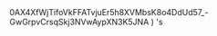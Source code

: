 <link rel="stylesheet" href="https://cdn.jsdelivr.net/npm/@algolia/algoliasearch-netlify-frontend@1/dist/algoliasearchNetlify.css" />
<script type="text/javascript" src="https://cdn.jsdelivr.net/npm/@algolia/algoliasearch-netlify-frontend@1/dist/algoliasearchNetlify.js">
</script>
<script type="text/javascript">
  algoliasearchNetlify({
    appId: '<YOUR_ALGOLIA_APP_ID>',
    apiKey: '<YOUR_ALGOLIA_API_KEY>',
    siteId: '<YOUR_NETLIFY_SITE_ID>',
    branch: '<YOUR_TARGET_GIT_BRANCH>',
    selector: 'div#search',
  });
</script>
0AX4XfWjTifoVkFFATvjuEr5h8XVMbsK8o4DdUd57_-GwGrpvCrsqSkj3NVwAypXN3K5JNA
<https://stackbit-clone.netlify.app/>
</loc>
<https://stackbit-clone.netlify.app/admin>
</loc>
<https://stackbit-clone.netlify.app/blog>
</loc>
<https://stackbit-clone.netlify.app/docs>
</loc>
<https://stackbit-clone.netlify.app/interview-questions-js>
</loc>
<https://stackbit-clone.netlify.app/privacy-policy>
</loc>
<https://stackbit-clone.netlify.app/readme>
</loc>
<https://stackbit-clone.netlify.app/showcase>
</loc>
<https://stackbit-clone.netlify.app/blog/300-react-questions>
</loc>
<https://stackbit-clone.netlify.app/blog/adding-css-to-your-html>
</loc>
<https://stackbit-clone.netlify.app/blog/awesome-graphql>
</loc>
<https://stackbit-clone.netlify.app/blog/big-o-complexity>
</loc>
<https://stackbit-clone.netlify.app/blog/blog-archive>
</loc>
<https://stackbit-clone.netlify.app/blog/data-structures>
</loc>
<https://stackbit-clone.netlify.app/blog/data-structures-algorithms-resources>
</loc>
<https://stackbit-clone.netlify.app/blog/expressjs-apis>
</loc>
<https://stackbit-clone.netlify.app/blog/flow-control-in-python>
</loc>
<https://stackbit-clone.netlify.app/blog/functions-in-python>
</loc>
<https://stackbit-clone.netlify.app/blog/git-gateway>
</loc>
<https://stackbit-clone.netlify.app/blog/hoisting>
</loc>
<https://stackbit-clone.netlify.app/blog/interview-questions-js>
</loc>
<https://stackbit-clone.netlify.app/blog/interview-questions-js-p2>
</loc>
<https://stackbit-clone.netlify.app/blog/interview-questions-js-p3>
</loc>
<https://stackbit-clone.netlify.app/blog/netlify-cms>
</loc>
<https://stackbit-clone.netlify.app/blog/passing-arguments-to-a-callback-in-js>
</loc>
<https://stackbit-clone.netlify.app/blog/platform-docs>
</loc>
<https://stackbit-clone.netlify.app/blog/psql-cheat-sheet>
</loc>
<https://stackbit-clone.netlify.app/blog/python-for-js-dev>
</loc>
<https://stackbit-clone.netlify.app/blog/python-resources>
</loc>
<https://stackbit-clone.netlify.app/blog/using-the-dom>
</loc>
<https://stackbit-clone.netlify.app/blog/vs-code-extensions>
</loc>
<https://stackbit-clone.netlify.app/blog/vscode-extensions>
</loc>
<https://stackbit-clone.netlify.app/blog/web-dev-trends>
</loc>
<https://stackbit-clone.netlify.app/blog/web-scraping>
</loc>
<https://stackbit-clone.netlify.app/docs/about>
</loc>
<https://stackbit-clone.netlify.app/docs/archive>
</loc>
<https://stackbit-clone.netlify.app/docs/articles>
</loc>
<https://stackbit-clone.netlify.app/docs/audio>
</loc>
<https://stackbit-clone.netlify.app/docs/career>
</loc>
<https://stackbit-clone.netlify.app/docs/community>
</loc>
<https://stackbit-clone.netlify.app/docs/content>
</loc>
<https://stackbit-clone.netlify.app/docs/css>
</loc>
<https://stackbit-clone.netlify.app/docs/docs>
</loc>
<https://stackbit-clone.netlify.app/docs/ds-algo>
</loc>
<https://stackbit-clone.netlify.app/docs/faq>
</loc>
<https://stackbit-clone.netlify.app/docs/git>
</loc>
<https://stackbit-clone.netlify.app/docs/glossary>
</loc>
<https://stackbit-clone.netlify.app/docs/google-hosted-libraries>
</loc>
<https://stackbit-clone.netlify.app/docs/interact>
</loc>
<https://stackbit-clone.netlify.app/docs/javascript>
</loc>
<https://stackbit-clone.netlify.app/docs/js-tips>
</loc>
<https://stackbit-clone.netlify.app/docs/leetcode>
</loc>
<https://stackbit-clone.netlify.app/docs/netlify-cms-jamstack>
</loc>
<https://stackbit-clone.netlify.app/docs/overflow>
</loc>
<https://stackbit-clone.netlify.app/docs/privacy-policy>
</loc>
<https://stackbit-clone.netlify.app/docs/projects>
</loc>
<https://stackbit-clone.netlify.app/docs/python>
</loc>
<https://stackbit-clone.netlify.app/docs/quick-ref>
</loc>
<https://stackbit-clone.netlify.app/docs/react>
</loc>
<https://stackbit-clone.netlify.app/docs/reference>
</loc>
<https://stackbit-clone.netlify.app/docs/sitemap>
</loc>
<https://stackbit-clone.netlify.app/docs/sitemap-april>
</loc>
<https://stackbit-clone.netlify.app/docs/tips>
</loc>
<https://stackbit-clone.netlify.app/docs/tools>
</loc>
<https://stackbit-clone.netlify.app/docs/tutorials>
</loc>
<https://stackbit-clone.netlify.app/docs/about/eng-portfolio>
</loc>
<https://stackbit-clone.netlify.app/docs/about/intrests>
</loc>
<https://stackbit-clone.netlify.app/docs/about/job-search>
</loc>
<https://stackbit-clone.netlify.app/docs/about/readme>
</loc>
<https://stackbit-clone.netlify.app/docs/about/resume>
</loc>
<https://stackbit-clone.netlify.app/docs/articles/basic-web-dev>
</loc>
<https://stackbit-clone.netlify.app/docs/articles/buffers>
</loc>
<https://stackbit-clone.netlify.app/docs/articles/common-modules>
</loc>
<https://stackbit-clone.netlify.app/docs/articles/dev-dep>
</loc>
<https://stackbit-clone.netlify.app/docs/articles/event-loop>
</loc>
<https://stackbit-clone.netlify.app/docs/articles/fs-module>
</loc>
<https://stackbit-clone.netlify.app/docs/articles/how-search-engines-work>
</loc>
<https://stackbit-clone.netlify.app/docs/articles/how-the-web-works>
</loc>
<https://stackbit-clone.netlify.app/docs/articles/intro>
</loc>
<https://stackbit-clone.netlify.app/docs/articles/jamstack>
</loc>
<https://stackbit-clone.netlify.app/docs/articles/nextjs>
</loc>
<https://stackbit-clone.netlify.app/docs/articles/node-api-express>
</loc>
<https://stackbit-clone.netlify.app/docs/articles/npm>
</loc>
<https://stackbit-clone.netlify.app/docs/articles/os-module>
</loc>
<https://stackbit-clone.netlify.app/docs/articles/reading-files>
</loc>
<https://stackbit-clone.netlify.app/docs/articles/semantic>
</loc>
<https://stackbit-clone.netlify.app/docs/articles/semantic-html>
</loc>
<https://stackbit-clone.netlify.app/docs/articles/url>
</loc>
<https://stackbit-clone.netlify.app/docs/articles/web-standards-checklist>
</loc>
<https://stackbit-clone.netlify.app/docs/articles/webdev-tools>
</loc>
<https://stackbit-clone.netlify.app/docs/articles/writing-files>
</loc>
<https://stackbit-clone.netlify.app/docs/audio/dfft>
</loc>
<https://stackbit-clone.netlify.app/docs/audio/discrete-fft>
</loc>
<https://stackbit-clone.netlify.app/docs/audio/dtw-python-explained>
</loc>
<https://stackbit-clone.netlify.app/docs/audio/dynamic-time-warping>
</loc>
<https://stackbit-clone.netlify.app/docs/audio/web-audio-api>
</loc>
<https://stackbit-clone.netlify.app/docs/career/job-boards>
</loc>
<https://stackbit-clone.netlify.app/docs/career/my-websites>
</loc>
<https://stackbit-clone.netlify.app/docs/career/projects>
</loc>
<https://stackbit-clone.netlify.app/docs/community/an-open-letter-2-future-developers>
</loc>
<https://stackbit-clone.netlify.app/docs/community/bookmarks>
</loc>
<https://stackbit-clone.netlify.app/docs/community/video-chat>
</loc>
<https://stackbit-clone.netlify.app/docs/content/algo>
</loc>
<https://stackbit-clone.netlify.app/docs/content/archive>
</loc>
<https://stackbit-clone.netlify.app/docs/content/gatsby-Queries-Mutations>
</loc>
<https://stackbit-clone.netlify.app/docs/content/gists>
</loc>
<https://stackbit-clone.netlify.app/docs/content/history-api>
</loc>
<https://stackbit-clone.netlify.app/docs/content/main-projects>
</loc>
<https://stackbit-clone.netlify.app/docs/content/native-data-structures-in-js>
</loc>
<https://stackbit-clone.netlify.app/docs/content/trouble-shooting>
</loc>
<https://stackbit-clone.netlify.app/docs/docs/appendix>
</loc>
<https://stackbit-clone.netlify.app/docs/docs/bash>
</loc>
<https://stackbit-clone.netlify.app/docs/docs/css>
</loc>
<https://stackbit-clone.netlify.app/docs/docs/es-6-features>
</loc>
<https://stackbit-clone.netlify.app/docs/docs/git-reference>
</loc>
<https://stackbit-clone.netlify.app/docs/docs/git-repos>
</loc>
<https://stackbit-clone.netlify.app/docs/docs/glossary>
</loc>
<https://stackbit-clone.netlify.app/docs/docs/html-tags>
</loc>
<https://stackbit-clone.netlify.app/docs/docs/markdown>
</loc>
<https://stackbit-clone.netlify.app/docs/docs/no-whiteboarding>
</loc>
<https://stackbit-clone.netlify.app/docs/docs/node-docs-complete>
</loc>
<https://stackbit-clone.netlify.app/docs/docs/regex-in-js>
</loc>
<https://stackbit-clone.netlify.app/docs/docs/sitemap>
</loc>
<https://stackbit-clone.netlify.app/docs/ds-algo/big-o>
</loc>
<https://stackbit-clone.netlify.app/docs/ds-algo/data-structures-docs>
</loc>
<https://stackbit-clone.netlify.app/docs/ds-algo/ds-algo-interview>
</loc>
<https://stackbit-clone.netlify.app/docs/ds-algo/ds-by-example>
</loc>
<https://stackbit-clone.netlify.app/docs/ds-algo/ds-overview>
</loc>
<https://stackbit-clone.netlify.app/docs/ds-algo/free-code-camp>
</loc>
<https://stackbit-clone.netlify.app/docs/ds-algo/graph>
</loc>
<https://stackbit-clone.netlify.app/docs/ds-algo/heaps>
</loc>
<https://stackbit-clone.netlify.app/docs/ds-algo/tree>
</loc>
<https://stackbit-clone.netlify.app/docs/faq/contact>
</loc>
<https://stackbit-clone.netlify.app/docs/faq/plug-ins>
</loc>
<https://stackbit-clone.netlify.app/docs/git/git-cheatsheet>
</loc>
<https://stackbit-clone.netlify.app/docs/interact/callstack-visual>
</loc>
<https://stackbit-clone.netlify.app/docs/interact/clock>
</loc>
<https://stackbit-clone.netlify.app/docs/interact/jupyter-notebooks>
</loc>
<https://stackbit-clone.netlify.app/docs/interact/other-sites>
</loc>
<https://stackbit-clone.netlify.app/docs/interact/react-testing-library>
</loc>
<https://stackbit-clone.netlify.app/docs/interact/video-chat>
</loc>
<https://stackbit-clone.netlify.app/docs/javascript/arrow-functions>
</loc>
<https://stackbit-clone.netlify.app/docs/javascript/asyncjs>
</loc>
<https://stackbit-clone.netlify.app/docs/javascript/await-keyword>
</loc>
<https://stackbit-clone.netlify.app/docs/javascript/bigo>
</loc>
<https://stackbit-clone.netlify.app/docs/javascript/clean-code>
</loc>
<https://stackbit-clone.netlify.app/docs/javascript/constructor-functions>
</loc>
<https://stackbit-clone.netlify.app/docs/javascript/cs-basics-in-js>
</loc>
<https://stackbit-clone.netlify.app/docs/javascript/for-loops>
</loc>
<https://stackbit-clone.netlify.app/docs/javascript/js-expressions>
</loc>
<https://stackbit-clone.netlify.app/docs/javascript/js-objects>
</loc>
<https://stackbit-clone.netlify.app/docs/javascript/part2-pojo>
</loc>
<https://stackbit-clone.netlify.app/docs/javascript/promises>
</loc>
<https://stackbit-clone.netlify.app/docs/javascript/review>
</loc>
<https://stackbit-clone.netlify.app/docs/javascript/snippets>
</loc>
<https://stackbit-clone.netlify.app/docs/javascript/this-is-about-this>
</loc>
<https://stackbit-clone.netlify.app/docs/javascript/variables>
</loc>
<https://stackbit-clone.netlify.app/docs/js-tips/abs>
</loc>
<https://stackbit-clone.netlify.app/docs/js-tips/acos>
</loc>
<https://stackbit-clone.netlify.app/docs/js-tips/acosh>
</loc>
<https://stackbit-clone.netlify.app/docs/js-tips/addition>
</loc>
<https://stackbit-clone.netlify.app/docs/js-tips/all>
</loc>
<https://stackbit-clone.netlify.app/docs/js-tips/allsettled>
</loc>
<https://stackbit-clone.netlify.app/docs/js-tips/any>
</loc>
<https://stackbit-clone.netlify.app/docs/js-tips/array>
</loc>
<https://stackbit-clone.netlify.app/docs/js-tips/array-methods>
</loc>
<https://stackbit-clone.netlify.app/docs/js-tips/arrow_functions>
</loc>
<https://stackbit-clone.netlify.app/docs/js-tips/async_function>
</loc>
<https://stackbit-clone.netlify.app/docs/js-tips/bad_radix>
</loc>
<https://stackbit-clone.netlify.app/docs/js-tips/bind>
</loc>
<https://stackbit-clone.netlify.app/docs/js-tips/classes>
</loc>
<https://stackbit-clone.netlify.app/docs/js-tips/concat>
</loc>
<https://stackbit-clone.netlify.app/docs/js-tips/conditional_operator>
</loc>
<https://stackbit-clone.netlify.app/docs/js-tips/const>
</loc>
<https://stackbit-clone.netlify.app/docs/js-tips/create>
</loc>
<https://stackbit-clone.netlify.app/docs/js-tips/date>
</loc>
<https://stackbit-clone.netlify.app/docs/js-tips/eval>
</loc>
<https://stackbit-clone.netlify.app/docs/js-tips/every>
</loc>
<https://stackbit-clone.netlify.app/docs/js-tips/filter>
</loc>
<https://stackbit-clone.netlify.app/docs/js-tips/for...of>
</loc>
<https://stackbit-clone.netlify.app/docs/js-tips/foreach>
</loc>
<https://stackbit-clone.netlify.app/docs/js-tips/functions>
</loc>
<https://stackbit-clone.netlify.app/docs/js-tips/import>
</loc>
<https://stackbit-clone.netlify.app/docs/js-tips/insert-into-array>
</loc>
<https://stackbit-clone.netlify.app/docs/js-tips/map>
</loc>
<https://stackbit-clone.netlify.app/docs/js-tips/object>
</loc>
<https://stackbit-clone.netlify.app/docs/js-tips/reduce>
</loc>
<https://stackbit-clone.netlify.app/docs/js-tips/regexp>
</loc>
<https://stackbit-clone.netlify.app/docs/js-tips/sort>
</loc>
<https://stackbit-clone.netlify.app/docs/js-tips/sorting-strings>
</loc>
<https://stackbit-clone.netlify.app/docs/js-tips/string>
</loc>
<https://stackbit-clone.netlify.app/docs/js-tips/this>
</loc>
<https://stackbit-clone.netlify.app/docs/js-tips/var>
</loc>
<https://stackbit-clone.netlify.app/docs/leetcode/ContaineWitMosWater>
</loc>
<https://stackbit-clone.netlify.app/docs/leetcode/DividTwIntegers>
</loc>
<https://stackbit-clone.netlify.app/docs/leetcode/GeneratParentheses>
</loc>
<https://stackbit-clone.netlify.app/docs/leetcode/LetteCombinationoPhonNumber>
</loc>
<https://stackbit-clone.netlify.app/docs/leetcode/LongesCommoPrefix>
</loc>
<https://stackbit-clone.netlify.app/docs/leetcode/MediaoTwSorteArrays>
</loc>
<https://stackbit-clone.netlify.app/docs/leetcode/NexPermutation>
</loc>
<https://stackbit-clone.netlify.app/docs/leetcode/PalindromNumber>
</loc>
<https://stackbit-clone.netlify.app/docs/leetcode/RegulaExpressioMatching>
</loc>
<https://stackbit-clone.netlify.app/docs/leetcode/RemovDuplicatefroSorteArray>
</loc>
<https://stackbit-clone.netlify.app/docs/leetcode/RemovNtNodFroEnoList>
</loc>
<https://stackbit-clone.netlify.app/docs/leetcode/RomatInteger>
</loc>
<https://stackbit-clone.netlify.app/docs/leetcode/SearciRotateSorteArray>
</loc>
<https://stackbit-clone.netlify.app/docs/leetcode/StrintIntege(atoi>)</loc>
<https://stackbit-clone.netlify.app/docs/leetcode/ValiParentheses>
</loc>
<https://stackbit-clone.netlify.app/docs/leetcode/ZigZaConversion>
</loc>
<https://stackbit-clone.netlify.app/docs/netlify-cms-jamstack/jamstack-templates>
</loc>
<https://stackbit-clone.netlify.app/docs/overflow/html-spec>
</loc>
<https://stackbit-clone.netlify.app/docs/overflow/http>
</loc>
<https://stackbit-clone.netlify.app/docs/overflow/install>
</loc>
<https://stackbit-clone.netlify.app/docs/overflow/modules>
</loc>
<https://stackbit-clone.netlify.app/docs/overflow/node-cli-args>
</loc>
<https://stackbit-clone.netlify.app/docs/overflow/node-js-language>
</loc>
<https://stackbit-clone.netlify.app/docs/overflow/node-package-manager>
</loc>
<https://stackbit-clone.netlify.app/docs/overflow/node-repl>
</loc>
<https://stackbit-clone.netlify.app/docs/overflow/node-run-cli>
</loc>
<https://stackbit-clone.netlify.app/docs/overflow/nodejs>
</loc>
<https://stackbit-clone.netlify.app/docs/overflow/nodevsbrowser>
</loc>
<https://stackbit-clone.netlify.app/docs/overflow/understanding-firebase>
</loc>
<https://stackbit-clone.netlify.app/docs/overflow/v8>
</loc>
<https://stackbit-clone.netlify.app/docs/projects/archive>
</loc>
<https://stackbit-clone.netlify.app/docs/projects/mini-projects>
</loc>
<https://stackbit-clone.netlify.app/docs/projects/mini-projects2>
</loc>
<https://stackbit-clone.netlify.app/docs/projects/recent>
</loc>
<https://stackbit-clone.netlify.app/docs/python/at-length>
</loc>
<https://stackbit-clone.netlify.app/docs/python/cheat-sheet>
</loc>
<https://stackbit-clone.netlify.app/docs/python/comprehensive-guide>
</loc>
<https://stackbit-clone.netlify.app/docs/python/examples>
</loc>
<https://stackbit-clone.netlify.app/docs/python/flow-control>
</loc>
<https://stackbit-clone.netlify.app/docs/python/functions>
</loc>
<https://stackbit-clone.netlify.app/docs/python/google-sheets-api>
</loc>
<https://stackbit-clone.netlify.app/docs/python/intro-for-js-devs>
</loc>
<https://stackbit-clone.netlify.app/docs/python/python-ds>
</loc>
<https://stackbit-clone.netlify.app/docs/python/python-quiz>
</loc>
<https://stackbit-clone.netlify.app/docs/python/snippets>
</loc>
<https://stackbit-clone.netlify.app/docs/quick-ref/Emmet>
</loc>
<https://stackbit-clone.netlify.app/docs/quick-ref/all-emojis>
</loc>
<https://stackbit-clone.netlify.app/docs/quick-ref/create-react-app>
</loc>
<https://stackbit-clone.netlify.app/docs/quick-ref/fetch>
</loc>
<https://stackbit-clone.netlify.app/docs/quick-ref/git-bash>
</loc>
<https://stackbit-clone.netlify.app/docs/quick-ref/git-tricks>
</loc>
<https://stackbit-clone.netlify.app/docs/quick-ref/google-firebase>
</loc>
<https://stackbit-clone.netlify.app/docs/quick-ref/heroku-error-codes>
</loc>
<https://stackbit-clone.netlify.app/docs/quick-ref/installation>
</loc>
<https://stackbit-clone.netlify.app/docs/quick-ref/markdown-dropdowns>
</loc>
<https://stackbit-clone.netlify.app/docs/quick-ref/minifiction>
</loc>
<https://stackbit-clone.netlify.app/docs/quick-ref/new-repo-instructions>
</loc>
<https://stackbit-clone.netlify.app/docs/quick-ref/pull-request-rubric>
</loc>
<https://stackbit-clone.netlify.app/docs/quick-ref/quick-links>
</loc>
<https://stackbit-clone.netlify.app/docs/quick-ref/topRepos>
</loc>
<https://stackbit-clone.netlify.app/docs/quick-ref/understanding-path>
</loc>
<https://stackbit-clone.netlify.app/docs/quick-ref/vscode-themes>
</loc>
<https://stackbit-clone.netlify.app/docs/react/accessibility>
</loc>
<https://stackbit-clone.netlify.app/docs/react/ajax-n-apis>
</loc>
<https://stackbit-clone.netlify.app/docs/react/cheatsheet>
</loc>
<https://stackbit-clone.netlify.app/docs/react/complete-react>
</loc>
<https://stackbit-clone.netlify.app/docs/react/createReactApp>
</loc>
<https://stackbit-clone.netlify.app/docs/react/demo>
</loc>
<https://stackbit-clone.netlify.app/docs/react/dont-use-index-as-keys>
</loc>
<https://stackbit-clone.netlify.app/docs/react/jsx>
</loc>
<https://stackbit-clone.netlify.app/docs/react/quiz>
</loc>
<https://stackbit-clone.netlify.app/docs/react/react-docs>
</loc>
<https://stackbit-clone.netlify.app/docs/react/react-in-depth>
</loc>
<https://stackbit-clone.netlify.app/docs/react/react-patterns-by-usecase>
</loc>
<https://stackbit-clone.netlify.app/docs/react/react2>
</loc>
<https://stackbit-clone.netlify.app/docs/react/render-elements>
</loc>
<https://stackbit-clone.netlify.app/docs/reference/art-of-command-line>
</loc>
<https://stackbit-clone.netlify.app/docs/reference/awesome-lists>
</loc>
<https://stackbit-clone.netlify.app/docs/reference/awesome-nodejs>
</loc>
<https://stackbit-clone.netlify.app/docs/reference/awesome-static>
</loc>
<https://stackbit-clone.netlify.app/docs/reference/bash-commands>
</loc>
<https://stackbit-clone.netlify.app/docs/reference/bookmarks>
</loc>
<https://stackbit-clone.netlify.app/docs/reference/embed-the-web>
</loc>
<https://stackbit-clone.netlify.app/docs/reference/github-resources>
</loc>
<https://stackbit-clone.netlify.app/docs/reference/github-search>
</loc>
<https://stackbit-clone.netlify.app/docs/reference/google-cloud>
</loc>
<https://stackbit-clone.netlify.app/docs/reference/how-2-reinstall-npm>
</loc>
<https://stackbit-clone.netlify.app/docs/reference/how-to-kill-a-process>
</loc>
<https://stackbit-clone.netlify.app/docs/reference/installing-node>
</loc>
<https://stackbit-clone.netlify.app/docs/reference/intro-to-nodejs>
</loc>
<https://stackbit-clone.netlify.app/docs/reference/markdown-styleguide>
</loc>
<https://stackbit-clone.netlify.app/docs/reference/notes-template>
</loc>
<https://stackbit-clone.netlify.app/docs/reference/psql>
</loc>
<https://stackbit-clone.netlify.app/docs/reference/resources>
</loc>
<https://stackbit-clone.netlify.app/docs/reference/vscode>
</loc>
<https://stackbit-clone.netlify.app/docs/reference/web-api>'s</loc>
<https://stackbit-clone.netlify.app/docs/tips/7-tips-to-become-a-better-web-developer>
</loc>
<https://stackbit-clone.netlify.app/docs/tips/regex-tips>
</loc>
<https://stackbit-clone.netlify.app/docs/tips/storybook>
</loc>
<https://stackbit-clone.netlify.app/docs/tools/dev-utilities>
</loc>
<https://stackbit-clone.netlify.app/docs/tools/markdown-html>
</loc>
<https://stackbit-clone.netlify.app/docs/tutorials/algolia-search>
</loc>
<https://stackbit-clone.netlify.app/docs/tutorials/bash>
</loc>
<https://stackbit-clone.netlify.app/docs/tutorials/bash-commands-my>
</loc>
<https://stackbit-clone.netlify.app/docs/tutorials/effect-hook>
</loc>
<https://stackbit-clone.netlify.app/docs/tutorials/get-file-extension>
</loc>
<https://stackbit-clone.netlify.app/docs/tutorials/how-2-ubuntu>
</loc>
<https://stackbit-clone.netlify.app/docs/tutorials/psql-setup>
</loc>
<https://stackbit-clone.netlify.app/docs/projects/archive/embeded-websites>
</loc>
